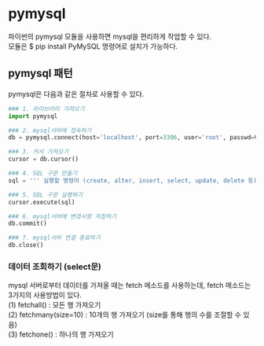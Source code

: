 # pymysql
파이썬의 pymysql 모듈을 사용하면 mysql을 편리하게 작업할 수 있다.  
모듈은 $ pip install PyMySQL 명령어로 설치가 가능하다.  
## pymysql 패턴
pymysql은 다음과 같은 절차로 사용할 수 있다.  
```python
### 1. 라이브러리 가져오기
import pymysql

### 2. mysql서버에 접속하기
db = pymysql.connect(host='localhost', port=3306, user='root', passwd=비밀번호, db=데이터베이스명, charset='utf8')

### 3. 커서 가져오기
cursor = db.cursor()

### 4. SQL 구문 만들기
sql = ''' 실행할 명령어 (create, alter, insert, select, update, delete 등) '''

### 5. SQL 구문 실행하기
cursor.execute(sql)

### 6. mysql서버에 변경사항 저장하기
db.commit()

### 7. mysql서버 연결 종료하기
db.close()
```
### 데이터 조회하기 (select문)
mysql 서버로부터 데이터를 가져올 때는 fetch 메소드를 사용하는데, fetch 메소드는 3가지의 사용방법이 있다.  
(1) fetchall() : 모든 행 가져오기  
(2) fetchmany(size=10) : 10개의 행 가져오기 (size를 통해 행의 수를 조절할 수 있음)  
(3) fetchone() : 하나의 행 가져오기  